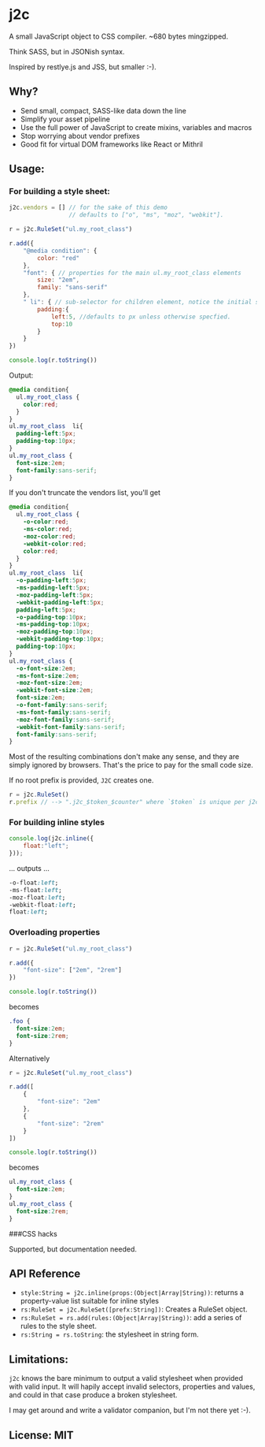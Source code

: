# j2c

A small JavaScript object to CSS compiler. ~680 bytes mingzipped.

Think SASS, but in JSONish syntax.

Inspired by restlye.js and JSS, but smaller :-).

## Why?

* Send small, compact, SASS-like data down the line
* Simplify your asset pipeline
* Use the full power of JavaScript to create mixins, variables and macros
* Stop worrying about vendor prefixes
* Good fit for virtual DOM frameworks like React or Mithril

## Usage:

### For building a style sheet:

```JavaScript
j2c.vendors = [] // for the sake of this demo
                 // defaults to ["o", "ms", "moz", "webkit"].

r = j2c.RuleSet("ul.my_root_class")

r.add({
    "@media condition": {
        color: "red"
    },
    "font": { // properties for the main ul.my_root_class elements
        size: "2em",
        family: "sans-serif"
    },
    " li": { // sub-selector for children element, notice the initial space.
        padding:{
            left:5, //defaults to px unless otherwise specfied.
            top:10
        } 
    }
})

console.log(r.toString())
```

Output:

```CSS
@media condition{
  ul.my_root_class {
    color:red;
  }
}
ul.my_root_class  li{
  padding-left:5px;
  padding-top:10px;
}
ul.my_root_class {
  font-size:2em;
  font-family:sans-serif;
}
```

If you don't truncate the vendors list, you'll get

```CSS
@media condition{
  ul.my_root_class {
    -o-color:red;
    -ms-color:red;
    -moz-color:red;
    -webkit-color:red;
    color:red;
  }
}
ul.my_root_class  li{
  -o-padding-left:5px;
  -ms-padding-left:5px;
  -moz-padding-left:5px;
  -webkit-padding-left:5px;
  padding-left:5px;
  -o-padding-top:10px;
  -ms-padding-top:10px;
  -moz-padding-top:10px;
  -webkit-padding-top:10px;
  padding-top:10px;
}
ul.my_root_class {
  -o-font-size:2em;
  -ms-font-size:2em;
  -moz-font-size:2em;
  -webkit-font-size:2em;
  font-size:2em;
  -o-font-family:sans-serif;
  -ms-font-family:sans-serif;
  -moz-font-family:sans-serif;
  -webkit-font-family:sans-serif;
  font-family:sans-serif;
}
```

Most of the resulting combinations don't make any sense, and they are simply ignored by browsers. That's the price to pay for the small code size.

If no root prefix is provided, `J2C` creates one.

```JavaScript
r = j2c.RuleSet()
r.prefix // --> ".j2c_$token_$counter" where `$token` is unique per j2c instance, and `$counter` is incremented to ensure unique classes.
```

### For building inline styles

```JavaScript
console.log(j2c.inline({
    float:"left";
}));
```
... outputs ...
```CSS
-o-float:left;
-ms-float:left;
-moz-float:left;
-webkit-float:left;
float:left;
```

### Overloading properties

```JavaScript
r = j2c.RuleSet("ul.my_root_class")

r.add({
    "font-size": ["2em", "2rem"]
})

console.log(r.toString())
```
becomes
```CSS
.foo {
  font-size:2em;
  font-size:2rem;
}
```

Alternatively

```JavaScript
r = j2c.RuleSet("ul.my_root_class")

r.add([
    {
        "font-size": "2em"
    },
    {
        "font-size": "2rem"
    }
])

console.log(r.toString())
```
becomes
```CSS
ul.my_root_class {
  font-size:2em;
}
ul.my_root_class {
  font-size:2rem;
}
```

###CSS hacks

Supported, but documentation needed.

## API Reference

* `style:String = j2c.inline(props:(Object|Array|String))`: returns a property-value list suitable for inline styles
* `rs:RuleSet = j2c.RuleSet([prefx:String])`: Creates a RuleSet object.
* `rs:RuleSet = rs.add(rules:(Object|Array|String))`: add a series of rules to the style sheet.
* `rs:String = rs.toString`: the stylesheet in string form.

## Limitations:

`j2c` knows the bare minimum to output a valid stylesheet when provided with valid input. It will hapily accept invalid selectors, properties and values, and could in that case produce a broken stylesheet.

I may get around and write a validator companion, but I'm not there yet :-).

## License: MIT
